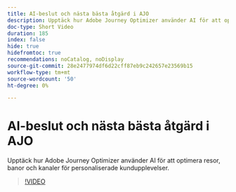 ```yaml
---
title: AI-beslut och nästa bästa åtgärd i AJO
description: Upptäck hur Adobe Journey Optimizer använder AI för att optimera resor, banor och kanaler för personaliserade kundupplevelser.
doc-type: Short Video
duration: 185
index: false
hide: true
hidefromtoc: true
recommendations: noCatalog, noDisplay
source-git-commit: 28e2477974df6d22cff87eb9c242657e23569b15
workflow-type: tm+mt
source-wordcount: '50'
ht-degree: 0%

---
```



# AI-beslut och nästa bästa åtgärd i AJO

Upptäck hur Adobe Journey Optimizer använder AI för att optimera resor, banor och kanaler för personaliserade kundupplevelser.

<!-- 62_S520_3442520_184_ai-decisioning-and-next-best-actions-in-ajo -->
>[!VIDEO](https://video.tv.adobe.com/v/3458188/?learn=on&enablevpops=true)
